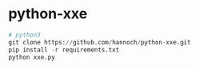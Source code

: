 # python-xxe
```python
# python3
git clone https://github.com/hannoch/python-xxe.git
pip install -r requirements.txt
python xxe.py
```





